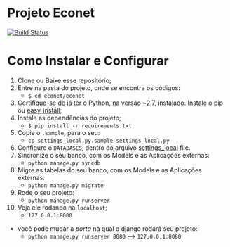 Projeto Econet
=======
[![Build Status](https://travis-ci.org/luanfonceca/econet.png?branch=master)](https://travis-ci.org/luanfonceca/econet)


Como Instalar e Configurar
===============
1. Clone ou Baixe esse repositório;
2. Entre na pasta do projeto, onde se encontra os códigos:
    - `$ cd econet/econet`
3. Certifique-se de já ter o Python, na versão ~2.7, instalado. Instale o [pip](http://www.pip-installer.org/en/latest/) ou [easy_install](http://pythonhosted.org/distribute/easy_install.html);
4. Instale as dependências do projeto;
    - `$ pip install -r requirements.txt`
5. Copie o `.sample`, para o seu:
    - `cp settings_local.py.sample settings_local.py`
6. Configure o `DATABASES`, dentro do arquivo [settings_local](https://github.com/luanfonceca/econet/blob/master/econet/settings_local.py.sample#L14) file.
7. Sincronize o seu banco, com os Models e as Aplicações externas:
    - ```python manage.py syncdb```
8. Migre as tabelas do seu banco, com os Models e as Aplicações externas:
    - ```python manage.py migrate```
9. Rode o seu projeto:
    - ```python manage.py runserver```
10. Veja ele rodando na `localhost`; 
    - ```127.0.0.1:8000```

- você pode mudar a  *porta* na qual o django rodará seu projeto: 
    - ```python manage.py runserver 8080``` --> ```127.0.0.1:8080```
